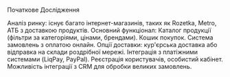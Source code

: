 Початкове Дослідження

Аналіз ринку: існує багато інтернет-магазинів, таких як Rozetka, Metro, АТБ з доставкою продуктів.
Основний функціонал:
Каталог продукції (фільтри за категоріями, цінами, брендами).
Кошик покупок.
Система замовлень з оплатою онлайн.
Опції доставки: кур'єрська доставка або відправка на склади роздрібної мережі.
Інтеграція з платіжними системами (LiqPay, PayPal).
Реєстрація користувачів, особистий кабінет.
Можливість інтеграції з CRM для обробки великих замовлень.
